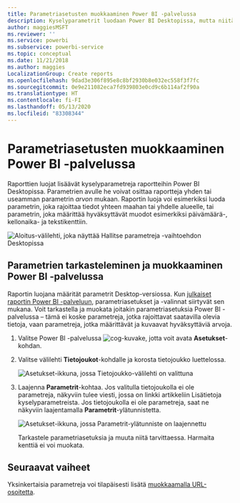 ```yaml
---
title: Parametriasetusten muokkaaminen Power BI -palvelussa
description: Kyselyparametrit luodaan Power BI Desktopissa, mutta niitä voidaan tarkastella ja päivittää Power BI -palvelussa
author: maggiesMSFT
ms.reviewer: ''
ms.service: powerbi
ms.subservice: powerbi-service
ms.topic: conceptual
ms.date: 11/21/2018
ms.author: maggies
LocalizationGroup: Create reports
ms.openlocfilehash: 9dad3e306f895e8c8bf2930b8e032ec558f3f7fc
ms.sourcegitcommit: 0e9e211082eca7fd939803e0cd9c6b114af2f90a
ms.translationtype: HT
ms.contentlocale: fi-FI
ms.lasthandoff: 05/13/2020
ms.locfileid: "83308344"
---
```

# <a name="edit-parameter-settings-in-the-power-bi-service"></a>Parametriasetusten muokkaaminen Power BI -palvelussa
Raporttien luojat lisäävät kyselyparametreja raportteihin Power BI Desktopissa. Parametrien avulle he voivat osittaa raportteja yhden tai useamman parametrin *arvon* mukaan. Raportin luoja voi esimerkiksi luoda parametrin, joka rajoittaa tiedot yhteen maahan tai yhdelle alueelle, tai parametrin, joka määrittää hyväksyttävät muodot esimerkiksi päivämäärä-, kellonaika- ja tekstikenttiin.

![Aloitus-välilehti, joka näyttää Hallitse parametreja -vaihtoehdon Desktopissa](media/service-parameters/power-bi-manage-parameters.png)

## <a name="review-and-edit-parameters-in-power-bi-service"></a>Parametrien tarkasteleminen ja muokkaaminen Power BI -palvelussa

Raportin luojana määrität parametrit Desktop-versiossa. Kun [julkaiset raportin Power BI -palveluun](../create-reports/desktop-upload-desktop-files.md), parametriasetukset ja -valinnat siirtyvät sen mukana. Voit tarkastella ja muokata joitakin parametriasetuksia Power BI -palvelussa – tämä ei koske parametreja, jotka rajoittavat saatavilla olevia tietoja, vaan parametreja, jotka määrittävät ja kuvaavat hyväksyttäviä arvoja.

1. Valitse Power BI -palvelussa ![cog-kuvake](media/service-parameters/power-bi-cog.png), jotta voit avata **Asetukset**-kohdan.

2. Valitse välilehti **Tietojoukot**-kohdalle ja korosta tietojoukko luettelossa. 
    
    ![Asetukset-ikkuna, jossa Tietojoukko-välilehti on valittuna](media/service-parameters/power-bi-select-dataset2.png)

3. Laajenna **Parametrit**-kohtaa.  Jos valitulla tietojoukolla ei ole parametreja, näkyviin tulee viesti, jossa on linkki artikkeliin Lisätietoja kyselyparametreista. Jos tietojoukolla ei ole parametreja, saat ne näkyviin laajentamalla **Parametrit**-ylätunnistetta. 

    ![Asetukset-ikkuna, jossa Parametrit-ylätunniste on laajennettu](media/service-parameters/power-bi-settings.png)

    Tarkastele parametriasetuksia ja muuta niitä tarvittaessa. Harmaita kenttiä ei voi muokata. 


## <a name="next-steps"></a>Seuraavat vaiheet
Yksinkertaisia parametreja voi tilapäisesti lisätä [muokkaamalla URL-osoitetta](../collaborate-share/service-url-filters.md).